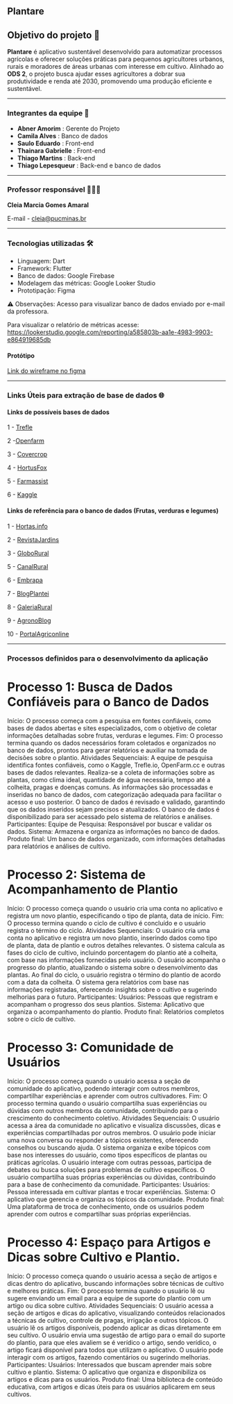 ## **Plantare**

## Objetivo do projeto 🎯

**Plantare** é aplicativo sustentável desenvolvido para automatizar processos agrícolas e oferecer soluções práticas para pequenos agricultores urbanos, rurais e moradores de áreas urbanas com interesse em cultivo. Alinhado ao **ODS 2**, o projeto busca ajudar esses agricultores a dobrar sua produtividade e renda até 2030, promovendo uma produção eficiente e sustentável.

-----

### Integrantes da equipe 👥
* **Abner Amorim** : Gerente do Projeto
* **Camila Alves** : Banco de dados
* **Saulo Eduardo** :  Front-end
* **Thainara Gabrielle** : Front-end
* **Thiago Martins** : Back-end
* **Thiago Lepesqueur** : Back-end e banco de dados

----

### Professor responsável 👩🏻‍🏫

**Cleia Marcia Gomes Amaral** 

E-mail - cleia@pucminas.br

-----

### Tecnologias utilizadas 🛠

- Linguagem: Dart 
- Framework: Flutter 
- Banco de dados: Google Firebase 
- Modelagem das métricas: Google Looker Studio
- Prototipação: Figma

⚠️ Observações: Acesso para visualizar banco de dados enviado por e-mail da professora.

Para visualizar o relatório de métricas acesse: https://lookerstudio.google.com/reporting/a585803b-aa1e-4983-9903-e864919685db



#### Protótipo 

[Link do wireframe no figma](https://www.figma.com/design/XWoEAcVqHS0cNm98Vy9Khd/PLANTARE?node-id=0-1&t=5tXYSJoJnnZqS4p9-1)

----
### Links Úteis para extração de base de dados 🌐

#### Links de possíveis bases de dados

1 - [Trefle](https://trefle.io/) 

2 -[Openfarm](https://openfarm.cc/en)

3 - [Covercrop](https://sarep.ucdavis.edu/covercrop)

4 - [HortusFox](https://github.com/danielbrendel/hortusfox-web)

5 - [Farmassist](https://github.com/farmassistX/farmassist)

6 - [Kaggle](https://www.kaggle.com/datasets/idhytm/dataset-frutas-legumes-e-verduras-pt-br/data?select=db-verduras.txt)

#### Links de referência para o banco de dados (Frutas, verduras e legumes)

1 - [Hortas.info](https://hortas.info/)

2 - [RevistaJardins](https://revistajardins.pt/plantas/horticolas/)

3 - [GloboRural](https://globorural.globo.com/)

5 - [CanalRural](https://www.canalrural.com.br/agricultura/hortifruti)

6 - [Embrapa](https://www.embrapa.br/)

7 - [BlogPlantei](https://blog.plantei.com.br/como-plantar-abacate/)

8 - [GaleriaRural](https://galeriarural.com.br/)

9 - [AgronoBlog](https://agronoblog.com/agricultura-pt)

10 - [PortalAgriconline](https://agriconline.com.br/portal/)

----
### Processos definidos para o desenvolvimento da aplicação

# Processo 1: Busca de Dados Confiáveis para o Banco de Dados
Início: O processo começa com a pesquisa em fontes confiáveis, como bases de dados abertas e sites especializados, com o objetivo de coletar informações detalhadas sobre frutas, verduras e legumes.
Fim: O processo termina quando os dados necessários foram coletados e organizados no banco de dados, prontos para gerar relatórios e auxiliar na tomada de decisões sobre o plantio.
Atividades Sequenciais:
A equipe de pesquisa identifica fontes confiáveis, como o Kaggle, Trefle.io, OpenFarm.cc e outras bases de dados relevantes.
Realiza-se a coleta de informações sobre as plantas, como clima ideal, quantidade de água necessária, tempo até a colheita, pragas e doenças comuns.
As informações são processadas e inseridas no banco de dados, com categorização adequada para facilitar o acesso e uso posterior.
O banco de dados é revisado e validado, garantindo que os dados inseridos sejam precisos e atualizados.
O banco de dados é disponibilizado para ser acessado pelo sistema de relatórios e análises.
Participantes:
Equipe de Pesquisa: Responsável por buscar e validar os dados.
Sistema: Armazena e organiza as informações no banco de dados.
Produto final: Um banco de dados organizado, com informações detalhadas para relatórios e análises de cultivo.

# Processo 2: Sistema de Acompanhamento de Plantio
Início: O processo começa quando o usuário cria uma conta no aplicativo e registra um novo plantio, especificando o tipo de planta, data de início.
Fim: O processo termina quando o ciclo de cultivo é concluído e o usuário registra o término do ciclo.
Atividades Sequenciais:
O usuário cria uma conta no aplicativo e registra um novo plantio, inserindo dados como tipo de planta, data de plantio e outros detalhes relevantes.
O sistema calcula as fases do ciclo de cultivo, incluindo porcentagem do plantio até a colheita, com base nas informações fornecidas pelo usuário.
O usuário acompanha o progresso do plantio, atualizando o sistema sobre o desenvolvimento das plantas.
Ao final do ciclo, o usuário registra o término do plantio de acordo com a data da colheita.
O sistema gera relatórios com base nas informações registradas, oferecendo insights sobre o cultivo e sugerindo melhorias para o futuro.
Participantes:
Usuários: Pessoas que registram e acompanham o progresso dos seus plantios.
Sistema: Aplicativo que organiza o acompanhamento do plantio.
Produto final: Relatórios completos sobre o ciclo de cultivo.

# Processo 3: Comunidade de Usuários
Início: O processo começa quando o usuário acessa a seção de comunidade do aplicativo, podendo interagir com outros membros, compartilhar experiências e aprender com outros cultivadores.
Fim: O processo termina quando o usuário compartilha suas experiências ou dúvidas com outros membros da comunidade, contribuindo para o crescimento do conhecimento coletivo.
Atividades Sequenciais:
O usuário acessa a área da comunidade no aplicativo e visualiza discussões, dicas e experiências compartilhadas por outros membros.
O usuário pode iniciar uma nova conversa ou responder a tópicos existentes, oferecendo conselhos ou buscando ajuda.
O sistema organiza e exibe tópicos com base nos interesses do usuário, como tipos específicos de plantas ou práticas agrícolas.
O usuário interage com outras pessoas, participa de debates ou busca soluções para problemas de cultivo específicos.
O usuário compartilha suas próprias experiências ou dúvidas, contribuindo para a base de conhecimento da comunidade.
Participantes:
Usuários: Pessoa interessada em cultivar plantas e trocar experiências.
Sistema: O aplicativo que gerencia e organiza os tópicos da comunidade.
Produto final: Uma plataforma de troca de conhecimento, onde os usuários podem aprender com outros e compartilhar suas próprias experiências.

# Processo 4: Espaço para Artigos e Dicas sobre Cultivo e Plantio.
Início: O processo começa quando o usuário acessa a seção de artigos e dicas dentro do aplicativo, buscando informações sobre técnicas de cultivo e melhores práticas.
Fim: O processo termina quando o usuário lê ou  sugere enviando um email para a equipe de suporte do plantio com um artigo ou dica sobre cultivo.
Atividades Sequenciais:
O usuário acessa a seção de artigos e dicas do aplicativo, visualizando conteúdos relacionados a técnicas de cultivo, controle de pragas, irrigação e outros tópicos.
O usuário lê os artigos disponíveis, podendo aplicar as dicas diretamente em seu cultivo.
O usuário envia uma sugestão de artigo para o email do suporte do plantio, para que eles avaliem se é verídico o artigo, sendo verídico, o artigo ficará disponível para todos que utilizam o aplicativo.
O usuário pode interagir com os artigos, fazendo comentários ou sugerindo melhorias.
Participantes:
Usuários: Interessados que buscam aprender mais sobre cultivo e plantio.
Sistema: O aplicativo que organiza e disponibiliza os artigos e dicas para os usuários.
Produto final: Uma biblioteca de conteúdo educativa, com artigos e dicas úteis para os usuários aplicarem em seus cultivos.
